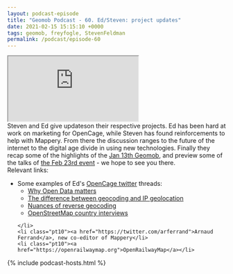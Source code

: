 ```yaml
--- 
layout: podcast-episode
title: "Geomob Podcast - 60. Ed/Steven: project updates"
date: 2021-02-15 15:15:10 +0000
tags: geomob, freyfogle, StevenFeldman
permalink: /podcast/episode-60
---
```


<iframe class="castos-iframe-player" src="https://5e2e9055a029d5-78101471.castos.com/player/"></iframe>

<div class="pt20">
Steven and Ed give updateson their respective projects. Ed has been hard at
work on marketing for OpenCage, while Steven has found reinforcements to help
with Mappery. From there the discussion ranges to the future of the internet
to the digital age divide in using new technologies. Finally they recap some
of the highlights of the <a href="/post/jan-13th-2021-geomob-details">Jan 13th Geomob</a>, and preview some of the talks of <a href="https://thegeomob.com/post/feb-23rd-2021-geomob-details">the Feb 23rd event</a> - we hope to see you there.
</div>

<div class="pt20">
  Relevant links:
  <ul>
    <li class="pt10">
    Some examples of Ed's
    <a href="https://twitter.com/OpenCage">OpenCage twitter</a> threads:
      <ul>
        <li><a href="https://twitter.com/OpenCage/status/1337356568204091393">Why Open Data matters</a></li>      
        <li><a href="https://twitter.com/OpenCage/status/1352650540639989760">The difference between geocoding and IP geolocation</a></li>
        <li><a href="https://twitter.com/OpenCage/status/1334893814369165312">Nuances of reverse geocoding</a></li> 
        <li><a href="https://twitter.com/OpenCage/status/1357696395268997123">OpenStreetMap country interviews</a></li>
      </ul>
      
    </li>
    <li class="pt10"><a href="https://twitter.com/arferrand">Arnaud Ferrand</a>, new co-editor of Mappery</li>
    <li class="pt10"><a href="https://openrailwaymap.org">OpenRailwayMap</a></li>
  </ul>  
</div>

{% include podcast-hosts.html %}












